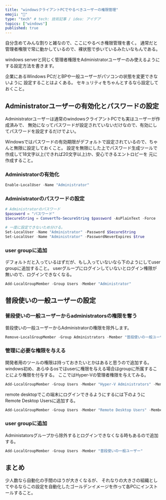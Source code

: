 ```yaml
---
title: "windowsクライアントPCでやるべきユーザーの権限管理"
emoji: "🤖"
type: "tech" # tech: 技術記事 / idea: アイデア
topics: ["windows"]
published: true
---
```


自分含めてみんな割りと雑なので、ここにやるべき権限管理を書く。
通常だと管理者権限で常に動かしているので、裸状態で歩いているみたいなもんである。

windows serverと同じく管理者権限をAdministratorユーザーのみ使えるようにする設定方法を書きます。

企業にあるWindows PCだとBPや一般ユーザーがパソコンの状態を変更できないように
設定することはよくある。
セキュリティをちゃんとするなら設定しておくこと。

## Administratorユーザーの有効化とパスワードの設定

Administratorユーザーは通常のwindowsクライアントPCでも実はユーザーが作成済みで、
無効になってパスワードが設定されていないだけなので、有効にしてパスワードを設定するだけでよい。

Windowsではパスワードの有効期限がデフォルトで設定されているので、ちゃんと無限に設定しておくこと。
設定を無限にした上でパスワード生成ツールで作成して18文字以上(できれば20文字以上)か、安心できるエントロピーを
元に作成すること。

### Administratorの有効化

```powershell
Enable-LocalUser -Name "Administrator"
```

### Administratorのパスワードの設定

```powershell
# Administratorのパスワード
$password = "パスワード"
$SecureString = ConvertTo-SecureString $password -AsPlainText -Force

# 一度に設定できないため分ける。
Set-LocalUser -Name "Administrator" -Password $SecureString
Set-LocalUser -Name "Administrator" -PasswordNeverExpires $true
```

### user groupに追加

デフォルトだと入っているはずだが、もし入っていないなら下のようにしてuser groupに追加すること。
userグループにログインしていないとログイン権限が無いので、ログインできなくなる。

```powershell
Add-LocalGroupMember -Group Users -Member "Administrator"
```

## 普段使いの一般ユーザーの設定

### 普段使いの一般ユーザーからadministratorsの権限を奪う

普段使いの一般ユーザーからAdministratorの権限を除外します。

```powershell
Remove-LocalGroupMember -Group Administrators -Member "普段使いの一般ユーザー"
```

### 管理に必要な権限を与える

開発者用のツールの権限は持っておきたいとかはあると思うので追加する。
windows初め、あらゆるosではuserに権限を与える場合はgroupに所属することにより権限を付与する。
ここではHyper-Vの管理者権限を与えてみる。

```powershell
Add-LocalGroupMember -Group Users -Member "Hyper-V Administrators" -Member "普段使いの一般ユーザー"
```

remote desktopでこの端末にログインできるようにするには下のように
Remote Desktop Usersに追加する。

```powershell
Add-LocalGroupMember -Group Users -Member "Remote Desktop Users" -Member "普段使いの一般ユーザー"
```

### user groupに追加

Administatorsグループから除外するとログインできなくなる時もあるので追加する。

```powershell
Add-LocalGroupMember -Group Users -Member "普段使いの一般ユーザー"
```

## まとめ

少人数なら自動化の手間のほうが大きくなるが、
それなりの大きさの組織としてやるならこの設定を自動化したゴールデンイメージを作って各PCにインストールすること。
